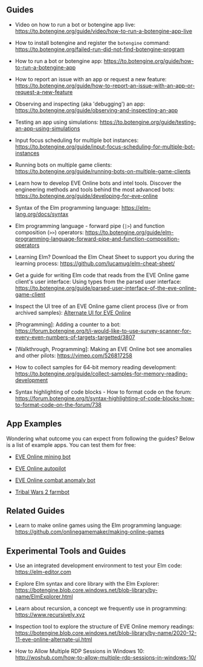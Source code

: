 
## Guides

+ Video on how to run a bot or botengine app live: https://to.botengine.org/guide/video/how-to-run-a-botengine-app-live

+ How to install botengine and register the `botengine` command: https://to.botengine.org/failed-run-did-not-find-botengine-program

+ How to run a bot or botengine app: https://to.botengine.org/guide/how-to-run-a-botengine-app

+ How to report an issue with an app or request a new feature: https://to.botengine.org/guide/how-to-report-an-issue-with-an-app-or-request-a-new-feature

+ Observing and inspecting (aka 'debugging') an app: https://to.botengine.org/guide/observing-and-inspecting-an-app

+ Testing an app using simulations: https://to.botengine.org/guide/testing-an-app-using-simulations

+ Input focus scheduling for multiple bot instances: https://to.botengine.org/guide/input-focus-scheduling-for-multiple-bot-instances

+ Running bots on multiple game clients: https://to.botengine.org/guide/running-bots-on-multiple-game-clients

+ Learn how to develop EVE Online bots and intel tools. Discover the engineering methods and tools behind the most advanced bots: https://to.botengine.org/guide/developing-for-eve-online

+ Syntax of the Elm programming language: https://elm-lang.org/docs/syntax

+ Elm programming language - forward pipe (`|>`) and function composition (`>>`) operators: https://to.botengine.org/guide/elm-programming-language-forward-pipe-and-function-composition-operators

+ Learning Elm? Download the Elm Cheat Sheet to support you during the learning process: https://github.com/lucamug/elm-cheat-sheet/

+ Get a guide for writing Elm code that reads from the EVE Online game client's user interface: Using types from the parsed user interface: https://to.botengine.org/guide/parsed-user-interface-of-the-eve-online-game-client

+ Inspect the UI tree of an EVE Online game client process (live or from archived samples): [Alternate UI for EVE Online](https://to.botengine.org/guide/alternate-ui-for-eve-online)

+ [Programming]: Adding a counter to a bot: https://forum.botengine.org/t/i-would-like-to-use-survey-scanner-for-every-even-numbers-of-targets-targetted/3807

+ [Walkthrough, Programming]: Making an EVE Online bot see anomalies and other pilots: https://vimeo.com/526817258

+ How to collect samples for 64-bit memory reading development: https://to.botengine.org/guide/collect-samples-for-memory-reading-development

+ Syntax highlighting of code blocks - How to format code on the forum: https://forum.botengine.org/t/syntax-highlighting-of-code-blocks-how-to-format-code-on-the-forum/738

## App Examples

Wondering what outcome you can expect from following the guides? Below is a list of example apps. You can test them for free:

+ [EVE Online mining bot](https://to.botengine.org/guide/app/eve-online-mining-bot)

+ [EVE Online autopilot](https://to.botengine.org/guide/app/eve-online-autopilot-bot)

+ [EVE Online combat anomaly bot](https://to.botengine.org/guide/app/eve-online-combat-anomaly-bot)

+ [Tribal Wars 2 farmbot](https://to.botengine.org/guide/app/tribal-wars-2-farmbot)

## Related Guides

+ Learn to make online games using the Elm programming language: https://github.com/onlinegamemaker/making-online-games

## Experimental Tools and Guides

+ Use an integrated development environment to test your Elm code: https://elm-editor.com

+ Explore Elm syntax and core library with the Elm Explorer: https://botengine.blob.core.windows.net/blob-library/by-name/ElmExplorer.html

+ Learn about recursion, a concept we frequently use in programming: https://www.recursively.xyz

+ Inspection tool to explore the structure of EVE Online memory readings: https://botengine.blob.core.windows.net/blob-library/by-name/2020-12-11-eve-online-alternate-ui.html

+ How to Allow Multiple RDP Sessions in Windows 10: http://woshub.com/how-to-allow-multiple-rdp-sessions-in-windows-10/
